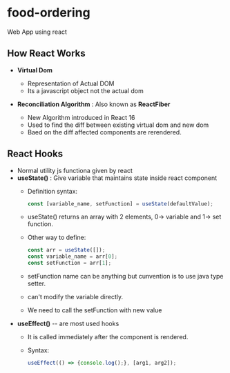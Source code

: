 # food-ordering

Web App using react

## How React Works

- **Virtual Dom**
  - Representation of Actual DOM
  - Its a javascript object not the actual dom

- **Reconciliation Algorithm** : Also known as **ReactFiber**
  - New Algorithm introduced in React 16
  - Used to find the diff between existing virtual dom and new dom
  - Baed on the diff affected components are rerendered.

## React Hooks

- Normal utility js functiona given by react
- **useState()** : Give variable that maintains state inside react component
  - Definition syntax:

     ```javascript
     const [variable_name, setFunction] = useState(defaultValue);
     ```

  - useState() returns an array with 2 elements, 0-> variable and 1-> set function.
  - Other way to define:

    ```javascript
    const arr = useState([]);
    const variable_name = arr[0];
    const setFunction = arr[1];
    ```

  - setFunction name can be anything but cunvention is to use java type setter.
  - can't modify the variable directly.
  - We need to call the setFunction with new value
- **useEffect()** --  are most used hooks
  - It is called immediately after the component is rendered.
  - Syntax:

    ```javascript
    useEffect(() => {console.log();}, [arg1, arg2]);
    ```
